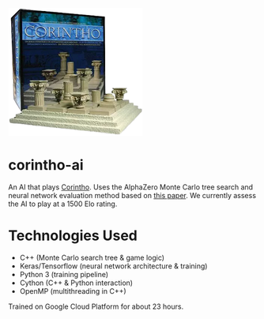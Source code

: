 <img src="/images/corintho.png" width="271" height="259">

# corintho-ai

An AI that plays [Corintho](http://www.di.fc.ul.pt/~jpn/gv/corintho.htm). Uses the AlphaZero Monte Carlo tree search and neural network evaluation method based on [this paper](https://www.nature.com/articles/nature24270.epdf?author_access_token=VJXbVjaSHxFoctQQ4p2k4tRgN0jAjWel9jnR3ZoTv0PVW4gB86EEpGqTRDtpIz-2rmo8-KG06gqVobU5NSCFeHILHcVFUeMsbvwS-lxjqQGg98faovwjxeTUgZAUMnRQ). We currently assess the AI to play at a 1500 Elo rating.

# Technologies Used
 - C++ (Monte Carlo search tree & game logic)
 - Keras/Tensorflow (neural network architecture & training)
 - Python 3 (training pipeline)
 - Cython (C++ & Python interaction)
 - OpenMP (multithreading in C++)

Trained on Google Cloud Platform for about 23 hours.
